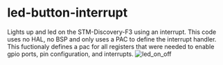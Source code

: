 # led-button-interrupt
Lights up and led on the STM-Discovery-F3 using an interrupt. 
This code uses no HAL, no BSP and only uses a PAC to define the interrupt handler.
This fuctionaly defines a pac for all registers that were needed to enable gpio ports, pin configuration, and interrupts.
![led_on_off](led_interrupt_demo.gif)
